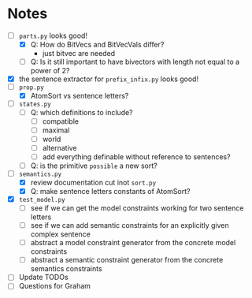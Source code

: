 # Notes

- [ ] `parts.py` looks good!
  - [x] Q: How do BitVecs and BitVecVals differ?
    - just bitvec are needed
  - [ ] Q: Is it still important to have bivectors with length not equal to a power of 2?
- [x] the sentence extractor for `prefix_infix.py` looks good!
- [ ] `prop.py`
  - [x] AtomSort vs sentence letters?
- [ ] `states.py`
  - [ ] Q: which definitions to include?
    - [ ] compatible
    - [ ] maximal
    - [ ] world
    - [ ] alternative
    - [ ] add everything definable without reference to sentences?
  - [ ] Q: is the primitive `possible` a new sort?
- [ ] `semantics.py`
  - [x] review documentation cut inot `sort.py`
  - [x] Q: make sentence letters constants of AtomSort?
- [x] `test_model.py`
  - [ ] see if we can get the model constraints working for two sentence letters
  - [ ] see if we can add semantic constraints for an explicitly given complex sentence
  - [ ] abstract a model constraint generator from the concrete model constraints
  - [ ] abstract a semantic constraint generator from the concrete semantics constraints
- [ ] Update TODOs
- [ ] Questions for Graham
